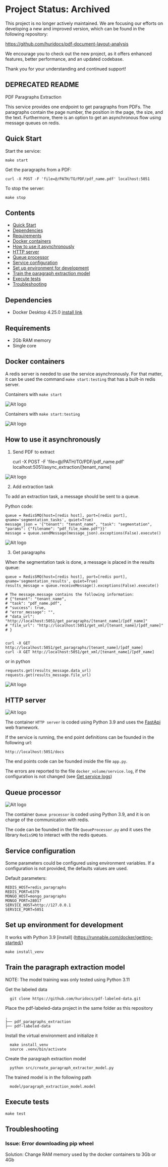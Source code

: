# Project Status: Archived

This project is no longer actively maintained. We are focusing our efforts on developing a new and improved version, which can be found in the following repository:

https://github.com/huridocs/pdf-document-layout-analysis

We encourage you to check out the new project, as it offers enhanced features, better performance, and an updated codebase.

Thank you for your understanding and continued support!



## DEPRECATED README
PDF Paragraphs Extraction

This service provides one endpoint to get paragraphs from PDFs. The paragraphs
contain the page number, the position in the page, the size, and the text. Furthermore, there is 
an option to get an asynchronous flow using message queues on redis.

## Quick Start
Start the service:

    make start

Get the paragraphs from a PDF:

    curl -X POST -F 'file=@/PATH/TO/PDF/pdf_name.pdf' localhost:5051

To stop the server:

    make stop

## Contents
- [Quick Start](#quick-start)
- [Dependencies](#dependencies)
- [Requirements](#requirements)
- [Docker containers](#docker-containers)
- [How to use it asynchronously](#how-to-use-it-asynchronously)
- [HTTP server](#http-server)
- [Queue processor](#queue-processor)
- [Service configuration](#service-configuration)
- [Set up environment for development](#set-up-environment-for-development)
- [Train the paragraph extraction model](#train-the-paragraph-extraction-model)
- [Execute tests](#execute-tests)
- [Troubleshooting](#troubleshooting)


## Dependencies
* Docker Desktop 4.25.0 [install link](https://www.docker.com/products/docker-desktop/)

## Requirements
* 2Gb RAM memory
* Single core
  
## Docker containers
A redis server is needed to use the service asynchronously. For that matter, it can be used the 
command `make start:testing` that has a built-in 
redis server.

Containers with `make start`

![Alt logo](readme_pictures/docker_compose_up.png?raw=true "docker-compose up")

Containers with `make start:testing`

![Alt logo](readme_pictures/docker_compose_redis.png?raw=true "docker-compose -f docker-compose-service-with-redis.yml up")


## How to use it asynchronously
1. Send PDF to extract

    curl -X POST -F 'file=@/PATH/TO/PDF/pdf_name.pdf' localhost:5051/async_extraction/[tenant_name]

![Alt logo](readme_pictures/send_materials.png?raw=true "Send PDF to extract")


2. Add extraction task

To add an extraction task, a message should be sent to a queue.

Python code:

    queue = RedisSMQ(host=[redis host], port=[redis port], qname='segmentation_tasks', quiet=True)
    message_json = '{"tenant": "tenant_name", "task": "segmentation", "params": {"filename": "pdf_file_name.pdf"}}'
    message = queue.sendMessage(message_json).exceptions(False).execute()


![Alt logo](readme_pictures/extraction.png?raw=true "Add extraction task")

3. Get paragraphs

When the segmentation task is done, a message is placed in the results queue:

    queue = RedisSMQ(host=[redis host], port=[redis port], qname='segmentation_results', quiet=True)
    results_message = queue.receiveMessage().exceptions(False).execute()

    # The message.message contains the following information:
    # {"tenant": "tenant_name", 
    # "task": "pdf_name.pdf", 
    # "success": true, 
    # "error_message": "", 
    # "data_url": "http://localhost:5051/get_paragraphs/[tenant_name]/[pdf_name]"
    # "file_url": "http://localhost:5051/get_xml/[tenant_name]/[pdf_name]"
    # }


    curl -X GET http://localhost:5051/get_paragraphs/[tenant_name]/[pdf_name]
    curl -X GET http://localhost:5051/get_xml/[tenant_name]/[pdf_name]

or in python

    requests.get(results_message.data_url)
    requests.get(results_message.file_url)

![Alt logo](readme_pictures/get_paragraphs.png?raw=true "Get paragraphs")


## HTTP server
![Alt logo](readme_pictures/http_server.png?raw=true "HTTP server")

The container `HTTP server` is coded using Python 3.9 and uses the [FastApi](https://fastapi.tiangolo.com/) web framework.

If the service is running, the end point definitions can be founded in the following url:

    http://localhost:5051/docs

The end points code can be founded inside the file `app.py`.

The errors are reported to the file `docker_volume/service.log`, if the configuration is not changed (see [Get service logs](#get-service-logs))


## Queue processor
![Alt logo](readme_pictures/queue_processor.png?raw=true "Queue processor")

The container `Queue processor` is coded using Python 3.9, and it is on charge of the communication with redis. 

The code can be founded in the file `QueueProcessor.py` and it uses the library `RedisSMQ` to interact with the 
redis queues.


## Service configuration
Some parameters could be configured using environment variables. If a configuration is not provided,
the defaults values are used.

Default parameters:

    REDIS_HOST=redis_paragraphs
    REDIS_PORT=6379
    MONGO_HOST=mongo_paragraphs
    MONGO_PORT=28017
    SERVICE_HOST=http://127.0.0.1
    SERVICE_PORT=5051


## Set up environment for development
It works with Python 3.9 [install] (https://runnable.com/docker/getting-started/)

    make install_venv

## Train the paragraph extraction model

NOTE: The model training was only tested using Python 3.11


Get the labeled data

      git clone https://github.com/huridocs/pdf-labeled-data.git

Place the pdf-labeled-data project in the same folder as this repository

    .
    ├── pdf_paragraphs_extraction       
    ├── pdf-labeled-data                 
   
Install the virtual environment and initialize it

      make install_venv
      source .venv/bin/activate

Create the paragraph extraction model 

      python src/create_paragraph_extractor_model.py

The trained model is in the following path

      model/paragraph_extraction_model.model

## Execute tests

    make test

## Troubleshooting

### Issue: Error downloading pip wheel
Solution: Change RAM memory used by the docker containers to 3Gb or 4Gb 

